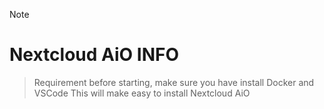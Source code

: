 > [!NOTE]
> # Nextcloud AiO INFO
>> Requirement before starting, make sure you have install Docker and VSCode
>> This will make easy to install Nextcloud AiO
